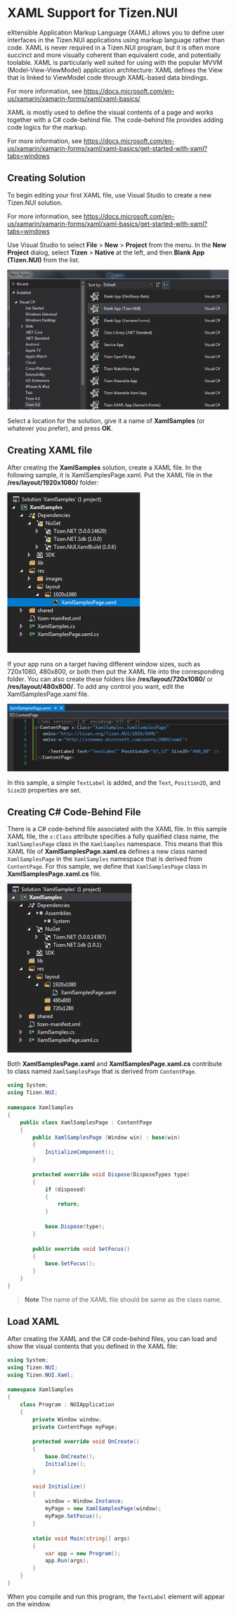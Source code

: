 # XAML Support for Tizen.NUI
eXtensible Application Markup Language (XAML) allows you to define user interfaces in the Tizen.NUI applications using markup language rather than code. XAML is never required in a Tizen.NUI program, but it is often more succinct and more visually coherent than equivalent code, and potentially toolable. XAML is particularly well suited for using with the popular MVVM (Model-View-ViewModel) application architecture: XAML defines the View that is linked to ViewModel code through XAML-based data bindings.

For more information, see https://docs.microsoft.com/en-us/xamarin/xamarin-forms/xaml/xaml-basics/

XAML is mostly used to define the visual contents of a page and works together with a C# code-behind file. The code-behind file provides adding code logics for the markup.

For more information, see https://docs.microsoft.com/en-us/xamarin/xamarin-forms/xaml/xaml-basics/get-started-with-xaml?tabs=windows

## Creating Solution
To begin editing your first XAML file, use Visual Studio to create a new Tizen.NUI solution.

For more information, see https://docs.microsoft.com/en-us/xamarin/xamarin-forms/xaml/xaml-basics/get-started-with-xaml?tabs=windows

Use Visual Studio to select **File** > **New** > **Project** from the menu. In the **New Project** dialog, select **Tizen** > **Native** at the left, and then **Blank App (Tizen.NUI)** from the list.

![CreateNUIProject](./Pictures/CreateNUIProject.PNG)

Select a location for the solution, give it a name of **XamlSamples** (or whatever you prefer), and press **OK**.

## Creating XAML file
After creating the **XamlSamples** solution, create a XAML file. In the following sample, it is XamlSamplesPage.xaml. Put the XAML file in the **/res/layout/1920x1080/** folder:

![XAMLFilePath](./Pictures/XAMLFilePath.PNG)

If your app runs on a target having different window sizes, such as 720x1080, 480x800, or both then put the XAML file into the corresponding folder. You can also create these folders like **/res/layout/720x1080/** or **/res/layout/480x800/**.
To add any control you want, edit the XamlSamplesPage.xaml file.

![XAMLFile](./Pictures/XAMLFile.PNG)

In this sample, a simple `TextLabel` is added, and the `Text`, `Position2D`, and `Size2D` properties are set.

## Creating C# Code-Behind File
There is a C# code-behind file associated with the XAML file. In this sample XAML file, the `x:Class` attribute specifies a fully qualified class name, the `XamlSamplesPage` class in the `XamlSamples` namespace. This means that this XAML file of **XamlSamplesPage.xaml.cs** defines a new class named `XamlSamplesPage` in the `XamlSamples` namespace that is derived from `ContentPage`.
For this sample, we define that `XamlSamplesPage` class in **XamlSamplesPage.xaml.cs** file.

![XAMLCodeBehindFilePath](./Pictures/XAMLCodeBehindFilePath.PNG)

Both **XamlSamplesPage.xaml** and **XamlSamplesPage.xaml.cs** contribute to class named `XamlSamplesPage` that is derived from `ContentPage`.

``` csharp
using System;
using Tizen.NUI;

namespace XamlSamples
{
    public class XamlSamplesPage : ContentPage
    {
        public XamlSamplesPage (Window win) : base(win)
        {
            InitializeComponent();
        }

        protected override void Dispose(DisposeTypes type)
        {
            if (disposed)
            {
                return;
            }

            base.Dispose(type);
        }

        public override void SetFocus()
        {
            base.SetFocus();
        }
    }
}
```

> **Note**
> The name of the XAML file should be same as the class name.

## Load XAML
After creating the XAML and the C# code-behind files, you can load and show the visual contents that you defined in the XAML file:

``` csharp
using System;
using Tizen.NUI;
using Tizen.NUI.Xaml;

namespace XamlSamples
{
    class Program : NUIApplication
    {
        private Window window;
        private ContentPage myPage;

        protected override void OnCreate()
        {
            base.OnCreate();
            Initialize();
        }

        void Initialize()
        {
            window = Window.Instance;
            myPage = new XamlSamplesPage(window);
            myPage.SetFocus();
        }

        static void Main(string[] args)
        {
            var app = new Program();
            app.Run(args);
        }
    }
}
```

When you compile and run this program, the `TextLabel` element will appear on the window.
